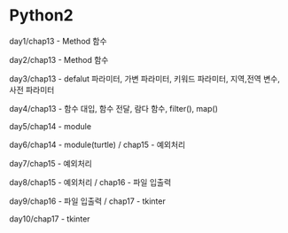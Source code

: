 # Python2

day1/chap13 - Method 함수

day2/chap13 - Method 함수

day3/chap13 - defalut 파라미터, 가변 파라미터, 키워드 파라미터, 지역,전역 변수, 사전 파라미터

day4/chap13 - 함수 대입, 함수 전달, 람다 함수, filter(), map()

day5/chap14 - module

day6/chap14 - module(turtle) / chap15 - 예외처리

day7/chap15 - 예외처리

day8/chap15 - 예외처리 / chap16 - 파일 입출력

day9/chap16 - 파일 입출력 / chap17 - tkinter

day10/chap17 - tkinter
